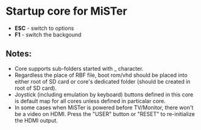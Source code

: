 # Startup core for MiSTer

* **ESC** - switch to options
* **F1** - switch the backgound

## Notes:
* Core supports sub-folders started with _ character.
* Regardless the place of RBF file, boot rom/vhd should be placed into either root of SD card or core's dedicated folder (should be created in root of SD card).
* Joystick (including emulation by keyboard) buttons defined in this core is default map for all cores unless defined in particalar core.
* In some cases when MiSTer is powered before TV/Monitor, there won't be a video on HDMI. Press the "USER" button or "RESET" to re-initialize the HDMI output.
